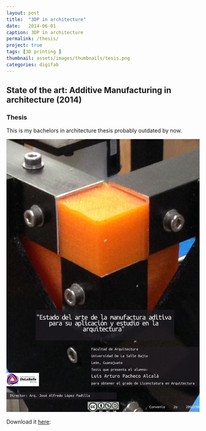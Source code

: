 ```yaml
---
layout: post
title:  "3DP in architecture"
date:   2014-06-01
caption: 3DP in architecture
permalink: /thesis/
project: true
tags: [3D printing ]
thumbnail: assets/images/thumbnails/tesis.png
categories: digifab
---
```

## State of the art: Additive Manufacturing in architecture (2014)

### Thesis


This is my bachelors in architecture thesis probably outdated by now.

![Thesis](/assets/images/tesis.png)    


Download it  [here](/assets/files/thesises.pdf):


